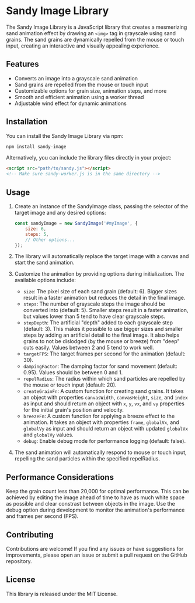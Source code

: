 # Sandy Image Library

The Sandy Image Library is a JavaScript library that creates a mesmerizing sand animation effect by drawing an `<img>` tag in grayscale using sand grains. The sand grains are dynamically repelled from the mouse or touch input, creating an interactive and visually appealing experience.

## Features

- Converts an image into a grayscale sand animation
- Sand grains are repelled from the mouse or touch input
- Customizable options for grain size, animation steps, and more
- Smooth and efficient animation using a worker thread
- Adjustable wind effect for dynamic animations

## Installation

You can install the Sandy Image Library via npm:

```bash
npm install sandy-image
```

Alternatively, you can include the library files directly in your project:

```html
<script src="path/to/sandy.js"></script>
<!-- Make sure sandy-worker.js is in the same directory -->
```

## Usage

1. Create an instance of the SandyImage class, passing the selector of the target image and any desired options:

    ```javascript
    const sandyImage = new SandyImage('#myImage', {
        size: 6,
        steps: 5,
        // Other options...
    });
    ```

2. The library will automatically replace the target image with a canvas and start the sand animation.

3. Customize the animation by providing options during initialization. The available options include:
    - `size`: The pixel size of each sand grain (default: 6). Bigger sizes result in a faster animation but reduces the detail in the final image.
    - `steps`: The number of grayscale steps the image should be converted into (default: 5). Smaller steps result in a faster animation, but values lower than 5 tend to have clear grayscale steps.
    - `stepDepth`: The artificial "depth" added to each grayscale step (default: 3). This makes it possible to use bigger sizes and smaller steps by adding an artificial detail to the final image. It also helps grains to not be dislodged (by the mouse or breeze) from "deep" cuts easily. Values between 2 and 5 tend to work well.
    - `targetFPS`: The target frames per second for the animation (default: 30).
    - `dampingFactor`: The damping factor for sand movement (default: 0.95). Values should be between 0 and 1.
    - `repelRadius`: The radius within which sand particles are repelled by the mouse or touch input (default: 20).
    - `createGrainFn`: A custom function for creating sand grains. It takes an object with properties `canvasWidth`, `canvasHeight`, `size`, and `index` as input and should return an object with `x`, `y`, `vx`, and `vy` properties for the initial grain's position and velocity.
    - `breezeFn`: A custom function for applying a breeze effect to the animation. It takes an object with properties `frame`, `globalVx`, and `globalVy` as input and should return an object with updated `globalVx` and `globalVy` values.
    - `debug`: Enable debug mode for performance logging (default: false).

4. The sand animation will automatically respond to mouse or touch input, repelling the sand particles within the specified repelRadius.

## Performance Considerations

Keep the grain count less than 20,000 for optimal performance. This can be achieved by editing the image ahead of time to have as much white space as possible and clear constrast between objects in the image.
Use the debug option during development to monitor the animation's performance and frames per second (FPS).

## Contributing
Contributions are welcome! If you find any issues or have suggestions for improvements, please open an issue or submit a pull request on the GitHub repository.

## License
This library is released under the MIT License.